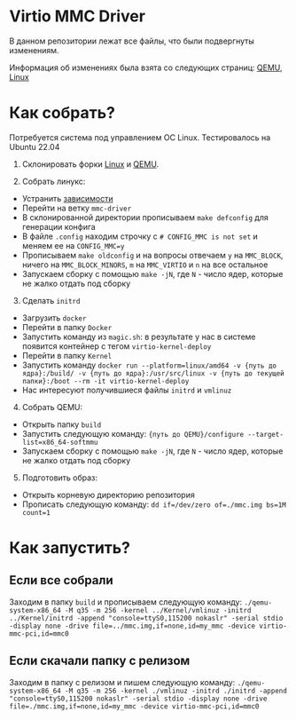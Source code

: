 # Virtio MMC Driver

В данном репозитории лежат все файлы, что были подвергнуты изменениям.

Информация об изменениях была взята со следующих страниц: [QEMU](https://gitlab.com/technothecow/qemu/-/compare/master...virtio-mmc?from_project_id=53824584&straight=false), [Linux](https://github.com/torvalds/linux/compare/master...technothecow:linux:mmc-driver)

# Как собрать?

Потребуется система под управлением ОС Linux. Тестировалось на Ubuntu 22.04

1) Склонировать форки [Linux](https://github.com/technothecow/linux) и [QEMU](https://gitlab.com/technothecow/qemu).

2) Собрать линукс:
 - Устранить [зависимости](https://www.kernel.org/doc/html/v6.8-rc5/process/changes.html)
 - Перейти на ветку `mmc-driver`
 - В склонированной директории прописываем `make defconfig` для генерации конфига
 - В файле `.config` находим строчку с `# CONFIG_MMC is not set` и меняем ее на `CONFIG_MMC=y`
 - Прописываем `make oldconfig` и на вопросы отвечаем `y` на `MMC_BLOCK`,  ничего на `MMC_BLOCK_MINORS`, `m` на `MMC_VIRTIO` и `n` на все остальное
 - Запускаем сборку с помощью `make -jN`, где `N` - число ядер, которые не жалко отдать под сборку

3) Сделать `initrd`
 - Загрузить `docker`
 - Перейти в папку `Docker`
 - Запустить команду из `magic.sh`: в результате у нас в системе появится контейнер с тегом `virtio-kernel-deploy`
 - Перейти в папку `Kernel`
 - Запустить команду `docker run --platform=linux/amd64 -v {путь до ядра}:/build/ -v {путь до ядра}:/usr/src/linux -v {путь до текущей папки}:/boot --rm -it virtio-kernel-deploy`
 - Нас интересуют получившиеся файлы `initrd` и `vmlinuz`

4) Собрать QEMU:
 - Открыть папку `build`
 - Запустить следующую команду: `{путь до QEMU}/configure --target-list=x86_64-softmmu`
 - Запускаем сборку с помощью `make -jN`, где `N` - число ядер, которые не жалко отдать под сборку

5) Подготовить образ:
 - Открыть корневую директорию репозитория
 - Прописать следующую команду: `dd if=/dev/zero of=./mmc.img bs=1M count=1`

# Как запустить?

## Если все собрали

Заходим в папку `build` и прописываем следующую команду: `./qemu-system-x86_64 -M q35 -m 256 -kernel ../Kernel/vmlinuz -initrd ../Kernel/initrd -append "console=ttyS0,115200 nokaslr" -serial stdio -display none -drive file=../mmc.img,if=none,id=my_mmc -device virtio-mmc-pci,id=mmc0`

## Если скачали папку с релизом

Заходим в папку с релизом и пишем следующую команду: `./qemu-system-x86_64 -M q35 -m 256 -kernel ./vmlinuz -initrd ./initrd -append "console=ttyS0,115200 nokaslr" -serial stdio -display none -drive file=./mmc.img,if=none,id=my_mmc -device virtio-mmc-pci,id=mmc0`